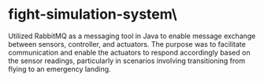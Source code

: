 # fight-simulation-system\

Utilized RabbitMQ as a messaging tool in Java to enable message exchange between sensors, controller, and actuators. The purpose was to facilitate communication and enable the actuators to respond accordingly based on the sensor readings, particularly in scenarios involving transitioning from flying to an emergency landing.
